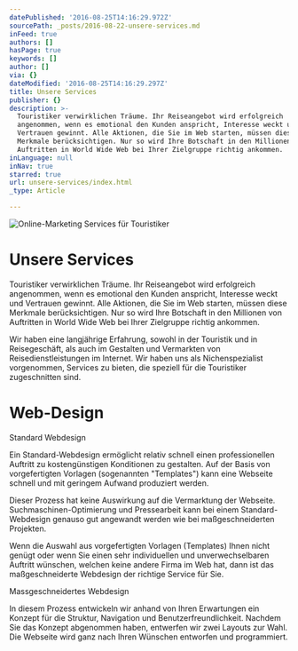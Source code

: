```yaml
---
datePublished: '2016-08-25T14:16:29.972Z'
sourcePath: _posts/2016-08-22-unsere-services.md
inFeed: true
authors: []
hasPage: true
keywords: []
author: []
via: {}
dateModified: '2016-08-25T14:16:29.297Z'
title: Unsere Services
publisher: {}
description: >-
  Touristiker verwirklichen Träume. Ihr Reiseangebot wird erfolgreich
  angenommen, wenn es emotional den Kunden anspricht, Interesse weckt und
  Vertrauen gewinnt. Alle Aktionen, die Sie im Web starten, müssen diese
  Merkmale berücksichtigen. Nur so wird Ihre Botschaft in den Millionen von
  Auftritten in World Wide Web bei Ihrer Zielgruppe richtig ankommen.
inLanguage: null
inNav: true
starred: true
url: unsere-services/index.html
_type: Article

---
```

![Online-Marketing Services für Touristiker](https://the-grid-user-content.s3-us-west-2.amazonaws.com/d23ba323-1ca7-4234-b4fc-10f5eaa92b70.jpg)

# Unsere Services

Touristiker verwirklichen Träume. Ihr Reiseangebot wird erfolgreich angenommen, wenn es emotional den Kunden anspricht, Interesse weckt und Vertrauen gewinnt. Alle Aktionen, die Sie im Web starten, müssen diese Merkmale berücksichtigen. Nur so wird Ihre Botschaft in den Millionen von Auftritten in World Wide Web bei Ihrer Zielgruppe richtig ankommen.

Wir haben eine langjährige Erfahrung, sowohl in der Touristik und in Reisegeschäft, als auch im Gestalten und Vermarkten von Reisedienstleistungen im Internet. Wir haben uns als Nichenspezialist vorgenommen, Services zu bieten, die speziell für die Touristiker zugeschnitten sind.

# Web-Design

Standard Webdesign

Ein Standard-Webdesign ermöglicht relativ schnell einen professionellen Auftritt zu kostengünstigen Konditionen zu gestalten. Auf der Basis von vorgefertigten Vorlagen (sogenannten "Templates") kann eine Webseite schnell und mit geringem Aufwand produziert werden.

Dieser Prozess hat keine Auswirkung auf die Vermarktung der Webseite. Suchmaschinen-Optimierung und Pressearbeit kann bei einem Standard-Webdesign genauso gut angewandt werden wie bei maßgeschneiderten Projekten.

Wenn die Auswahl aus vorgefertigten Vorlagen (Templates) Ihnen nicht genügt oder wenn Sie einen sehr individuellen und unverwechselbaren Auftritt wünschen, welchen keine andere Firma im Web hat, dann ist das maßgeschneiderte Webdesign der richtige Service für Sie.

Massgeschneidertes Webdesign

In diesem Prozess entwickeln wir anhand von Ihren Erwartungen ein Konzept für die Struktur, Navigation und Benutzerfreundlichkeit. Nachdem Sie das Konzept abgenommen haben, entwerfen wir zwei Layouts zur Wahl. Die Webseite wird ganz nach Ihren Wünschen entworfen und programmiert.